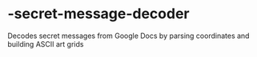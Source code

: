 # -secret-message-decoder
Decodes secret messages from Google Docs by parsing coordinates and building ASCII art grids
